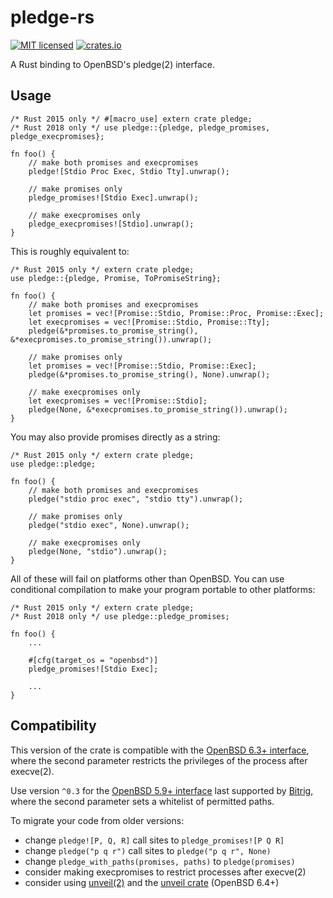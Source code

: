 # pledge-rs

[![MIT licensed](https://img.shields.io/badge/license-MIT-blue.svg)](./LICENSE)
[![crates.io](http://meritbadge.herokuapp.com/pledge)](https://crates.io/crates/pledge)

A Rust binding to OpenBSD's pledge(2) interface.

## Usage

    /* Rust 2015 only */ #[macro_use] extern crate pledge;
    /* Rust 2018 only */ use pledge::{pledge, pledge_promises, pledge_execpromises};

    fn foo() {
        // make both promises and execpromises
        pledge![Stdio Proc Exec, Stdio Tty].unwrap();

        // make promises only
        pledge_promises![Stdio Exec].unwrap();

        // make execpromises only
        pledge_execpromises![Stdio].unwrap();
    }

This is roughly equivalent to:

    /* Rust 2015 only */ extern crate pledge;
    use pledge::{pledge, Promise, ToPromiseString};

    fn foo() {
        // make both promises and execpromises
        let promises = vec![Promise::Stdio, Promise::Proc, Promise::Exec];
        let execpromises = vec![Promise::Stdio, Promise::Tty];
        pledge(&*promises.to_promise_string(), &*execpromises.to_promise_string()).unwrap();

        // make promises only
        let promises = vec![Promise::Stdio, Promise::Exec];
        pledge(&*promises.to_promise_string(), None).unwrap();

        // make execpromises only
        let execpromises = vec![Promise::Stdio];
        pledge(None, &*execpromises.to_promise_string()).unwrap();
    }

You may also provide promises directly as a string:

    /* Rust 2015 only */ extern crate pledge;
    use pledge::pledge;

    fn foo() {
        // make both promises and execpromises
        pledge("stdio proc exec", "stdio tty").unwrap();

        // make promises only
        pledge("stdio exec", None).unwrap();

        // make execpromises only
        pledge(None, "stdio").unwrap();
    }

All of these will fail on platforms other than OpenBSD. You can use conditional
compilation to make your program portable to other platforms:

    /* Rust 2015 only */ extern crate pledge;
    /* Rust 2018 only */ use pledge::pledge_promises;

    fn foo() {
        ...

        #[cfg(target_os = "openbsd")]
        pledge_promises![Stdio Exec];

        ...
    }

## Compatibility

This version of the crate is compatible with the [OpenBSD 6.3+ interface], where
the second parameter restricts the privileges of the process after execve(2).

Use version `^0.3` for the [OpenBSD 5.9+ interface] last supported by [Bitrig],
where the second parameter sets a whitelist of permitted paths.

To migrate your code from older versions:

* change `pledge![P, Q, R]` call sites to `pledge_promises![P Q R]`
* change `pledge("p q r")` call sites to `pledge("p q r", None)`
* change `pledge_with_paths(promises, paths)` to `pledge(promises)`
* consider making execpromises to restrict processes after execve(2)
* consider using [unveil(2)] and the [unveil crate] (OpenBSD 6.4+)

[OpenBSD 6.3+ interface]: https://man.openbsd.org/OpenBSD-6.3/pledge.2
[OpenBSD 5.9+ interface]: https://man.openbsd.org/OpenBSD-5.9/pledge.2
[Bitrig]: https://www.bitrig.org
[unveil(2)]: https://man.openbsd.org/OpenBSD-6.4/unveil.2
[unveil crate]: https://crates.io/crates/unveil
